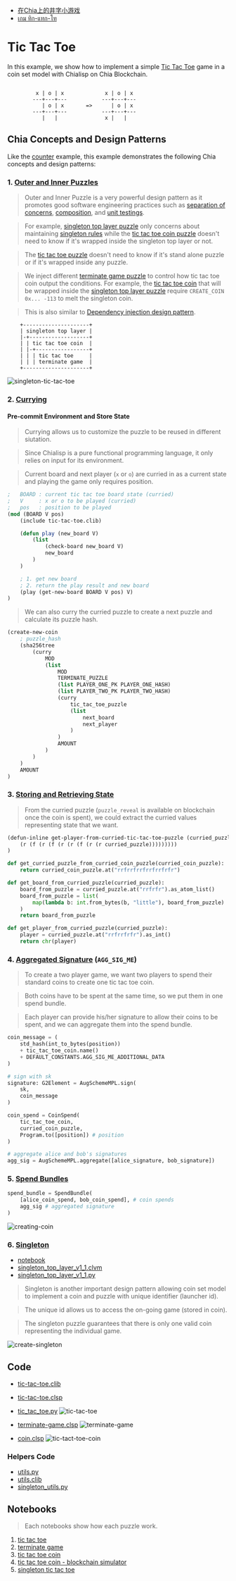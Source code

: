 - [在Chia上的井字小游戏](https://mp.weixin.qq.com/s/-lFA40OUjC3AtKHbjcjZcw)
- [เกม ทิก-แทก-โท](README-th.md)

# Tic Tac Toe

In this example, we show how to implement a simple [Tic Tac Toe](https://en.wikipedia.org/wiki/Tic-tac-toe) game in a coin set model with Chialisp on Chia Blockchain.

```
 
         x | o | x             x | o | x 
        ---+---+---           ---+---+---
           | o | x       =>      | o | x 
        ---+---+---           ---+---+---
           |   |               x |   |   

```
## Chia Concepts and Design Patterns
Like the [counter](../counter/README.md) example, this example demonstrates the following Chia concepts and design patterns:

### 1. [Outer and Inner Puzzles](https://devs.chia.net/guides/chialisp-inner-puzzles/)

> Outer and Inner Puzzle is a very powerful design pattern as it promotes good software engineering practices such as [separation of concerns](https://en.wikipedia.org/wiki/Separation_of_concerns), [composition](https://en.wikipedia.org/wiki/Object_composition), and [unit testings](https://en.wikipedia.org/wiki/Unit_testing). 

> For example, [singleton top layer puzzle](https://github.com/kimsk/chia-concepts/blob/main/notebooks/intermediate/singleton/notebook.ipynb) only concerns about maintaining [singleton rules](https://chialisp.com/singletons#design-decisions) while the [tic tac toe coin puzzle](https://github.com/kimsk/chia-concepts/blob/main/notebooks/misc/tic-tac-toe/code/coin.clsp) doesn't need to know if it's wrapped inside the singleton top layer or not. 

> The [tic tac toe puzzle](https://github.com/kimsk/chia-concepts/blob/main/notebooks/misc/tic-tac-toe/code/tic-tac-toe.clsp) doesn't need to know if it's stand alone puzzle or if it's wrapped inside any puzzle.

> We inject different [terminate game puzzle](https://github.com/kimsk/chia-concepts/blob/main/notebooks/misc/tic-tac-toe/code/terminate-game.clsp) to control how tic tac toe coin output the conditions. For example, the [tic tac toe coin](https://github.com/kimsk/chia-concepts/blob/main/notebooks/misc/tic-tac-toe/code/coin.clsp) that will be wrapped inside the [singleton top layer puzzle](https://github.com/Chia-Network/chia-blockchain/blob/main/chia/wallet/puzzles/singleton_top_layer_v1_1.clvm#L55) require `CREATE_COIN 0x... -113` to melt the singleton coin.

> This is also similar to [Dependency injection design pattern](https://en.wikipedia.org/wiki/Dependency_injection). 

```
    +---------------------+
    | singleton top layer |
    |-+-------------------+
    | | tic tac toe coin  |
    | |-+-----------------+
    | | | tic tac toe     |
    | | | terminate game  |
    +---------------------+
```

![singleton-tic-tac-toe](singleton-tic-tac-toe.jpg)

### 2. [Currying](https://devs.chia.net/guides/chialisp-currying)

#### Pre-commit Environment and Store State
> Currying allows us to customize the puzzle to be reused in different siutation.

> Since Chialisp is a pure functional programming language, it only relies on input for its environment. 

> Current board and next player (`x` or `o`) are curried in as a current state and playing the game only requires position.

```lisp
;   BOARD : current tic tac toe board state (curried)
;   V     : x or o to be played (curried)
;   pos   : position to be played
(mod (BOARD V pos)
    (include tic-tac-toe.clib)

    (defun play (new_board V)
        (list 
            (check-board new_board V)
            new_board
        )
    )

    ; 1. get new board
    ; 2. return the play result and new board
    (play (get-new-board BOARD V pos) V)
)
```

> We can also curry the curried puzzle to create a next puzzle and calculate its puzzle hash. 

```lisp
(create-new-coin
    ; puzzle_hash
    (sha256tree
        (curry
            MOD
            (list
                MOD
                TERMINATE_PUZZLE
                (list PLAYER_ONE_PK PLAYER_ONE_HASH)
                (list PLAYER_TWO_PK PLAYER_TWO_HASH)
                (curry
                    tic_tac_toe_puzzle 
                    (list 
                        next_board
                        next_player
                    )
                )
                AMOUNT
            )
        )
    )
    AMOUNT
)
```
### 3. [Storing and Retrieving State](https://developers.chia.net/t/can-you-store-state-on-the-network/84)

> From the curried puzzle (`puzzle_reveal` is available on blockchain once the coin is spent), we could extract the curried values representing state that we want.

```lisp
(defun-inline get-player-from-curried-tic-tac-toe-puzzle (curried_puzzle)
    (r (f (r (f (r (r (f (r (r curried_puzzle)))))))))
)
```

``` python
def get_curried_puzzle_from_curried_coin_puzzle(curried_coin_puzzle):
    return curried_coin_puzzle.at("rrfrrfrrfrrfrrfrfr")

def get_board_from_curried_puzzle(curried_puzzle):
    board_from_puzzle = curried_puzzle.at("rrfrfr").as_atom_list()
    board_from_puzzle = list(
        map(lambda b: int.from_bytes(b, "little"), board_from_puzzle)
    )
    return board_from_puzzle

def get_player_from_curried_puzzle(curried_puzzle):
    player = curried_puzzle.at("rrfrrfrfr").as_int()
    return chr(player)
```
### 4. [Aggregated Signature](https://devs.chia.net/guides/chialisp-bls-signatures) (`AGG_SIG_ME`)

> To create a two player game, we want two players to spend their standard coins to create one tic tac toe coin.

> Both coins have to be spent at the same time, so we put them in one spend bundle.

> Each player can provide his/her signature to allow their coins to be spent, and we can aggregate them into the spend bundle.

```python
coin_message = (
    std_hash(int_to_bytes(position))
    + tic_tac_toe_coin.name()
    + DEFAULT_CONSTANTS.AGG_SIG_ME_ADDITIONAL_DATA
)

# sign with sk
signature: G2Element = AugSchemeMPL.sign(
    sk,
    coin_message
)

coin_spend = CoinSpend(
    tic_tac_toe_coin,
    curried_coin_puzzle,
    Program.to([position]) # position
)

# aggregate alice and bob's signatures
agg_sig = AugSchemeMPL.aggregate([alice_signature, bob_signature])
```

### 5. [Spend Bundles](https://docs.chia.net/spend-bundles)
```python
spend_bundle = SpendBundle(
    [alice_coin_spend, bob_coin_spend], # coin spends
    agg_sig # aggregated signature
)
```
![creating-coin](creating-coin.jpg)

### 6. [Singleton](https://chialisp.com/singletons)
- [notebook](https://github.com/kimsk/chia-concepts/blob/main/notebooks/intermediate/singleton/notebook.ipynb)
- [singleton_top_layer_v1_1.clvm](https://github.com/Chia-Network/chia-blockchain/blob/main/chia/wallet/puzzles/singleton_top_layer_v1_1.clvm)
- [singleton_top_layer_v1_1.py](https://github.com/Chia-Network/chia-blockchain/blob/main/chia/wallet/puzzles/singleton_top_layer_v1_1.py)

> Singleton is another important design pattern allowing coin set model to implement a coin and puzzle with unique identifier (launcher id). 

> The unique id allows us to access the on-going game (stored in coin).

> The singleton puzzle guarantees that there is only one valid coin representing the individual game.

![create-singleton](creating-singleton-coin.jpg)


## Code
- [tic-tac-toe.clib](./code/tic-tac-toe.clib)
- [tic-tac-toe.clsp](./code/tic-tac-toe.clsp)
- [tic_tac_toe.py](./code/tic_tac_toe.py)
![tic-tac-toe](tic-tac-toe.jpg)

- [terminate-game.clsp](./code/terminate-game.clsp)
![terminate-game](terminate-game.jpg)

- [coin.clsp](./code/coin.clsp)
![tic-tact-toe-coin](tic-tac-toe-coin.jpg)

### Helpers Code
- [utils.py](../../../shared/utils.py)
- [utils.clib](../../../shared/utils.clib)
- [singleton_utils.py](../../../shared/singleton_utils.py)

## Notebooks
> Each notebooks show how each puzzle work.

1. [tic tac toe](tic-tac-toe.ipynb)
2. [terminate game](terminate-game.ipynb)
3. [tic tac toe coin](coin.ipynb)
4. [tic tac toe coin - blockchain simulator](coin-sim.ipynb)
5. [singleton tic tac toe](singleton.ipynb)
